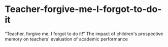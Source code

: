 # Teacher-forgive-me-I-forgot-to-do-it
“Teacher, forgive me, I forgot to do it!” The impact of children's prospective memory on teachers' evaluation of academic performance
